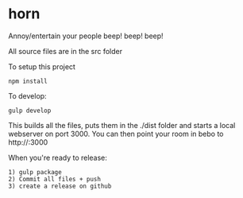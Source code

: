 # horn

Annoy/entertain your people
beep! beep! beep!

All source files are in the src folder

To setup this project
```
npm install
```

To develop:
```
gulp develop
```

This builds all the files, puts them in the ./dist folder and starts a local webserver on port 3000. You can then point your room in bebo to http://<your ip address>:3000

When you're ready to release:
```
1) gulp package
2) Commit all files + push
3) create a release on github
```
